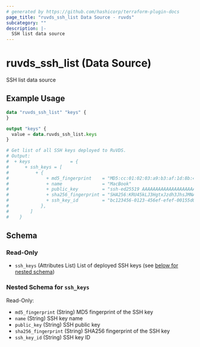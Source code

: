 ```yaml
---
# generated by https://github.com/hashicorp/terraform-plugin-docs
page_title: "ruvds_ssh_list Data Source - ruvds"
subcategory: ""
description: |-
  SSH list data source
---
```


# ruvds_ssh_list (Data Source)

SSH list data source

## Example Usage

```terraform
data "ruvds_ssh_list" "keys" {
}

output "keys" {
  value = data.ruvds_ssh_list.keys
}

# Get list of all SSH keys deployed to RuVDS.
# Output:
#  + keys               = {
#      + ssh_keys = [
#          + {
#              + md5_fingerprint    = "MD5:cc:01:02:03:a9:b3:af:1d:8b:47:0c:0b:0a:03:02:01"
#              + name               = "MacBook"
#              + public_key         = "ssh-ed25519 AAAAAAAAAAAAAAAAAAAAAAAAAAAAAAAAAAAAAAAAAAAAA"
#              + sha256_fingerprint = "SHA256:KRU45kLJ3HgtxJzdh3JhsJMNAgtUneH/JFkJ6BAgs72"
#              + ssh_key_id         = "bc123456-0123-456ef-efef-00155d0093043"
#            },
#        ]
#    }
```

<!-- schema generated by tfplugindocs -->
## Schema

### Read-Only

- `ssh_keys` (Attributes List) List of deployed SSH keys (see [below for nested schema](#nestedatt--ssh_keys))

<a id="nestedatt--ssh_keys"></a>
### Nested Schema for `ssh_keys`

Read-Only:

- `md5_fingerprint` (String) MD5 fingerprint of the SSH key
- `name` (String) SSH key name
- `public_key` (String) SSH public key
- `sha256_fingerprint` (String) SHA256 fingerprint of the SSH key
- `ssh_key_id` (String) SSH key ID
